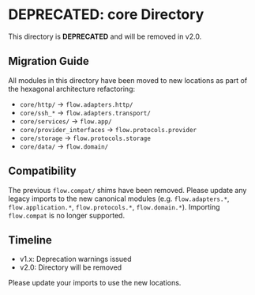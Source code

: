 # DEPRECATED: core Directory

This directory is **DEPRECATED** and will be removed in v2.0.

## Migration Guide

All modules in this directory have been moved to new locations as part of the hexagonal architecture refactoring:

- `core/http/` → `flow.adapters.http/`
- `core/ssh_*` → `flow.adapters.transport/`
- `core/services/` → `flow.app/`
- `core/provider_interfaces` → `flow.protocols.provider`
- `core/storage` → `flow.protocols.storage`
- `core/data/` → `flow.domain/`

## Compatibility

The previous `flow.compat/` shims have been removed. Please update any legacy
imports to the new canonical modules (e.g. `flow.adapters.*`, `flow.application.*`,
`flow.protocols.*`, `flow.domain.*`). Importing `flow.compat` is no longer supported.

## Timeline

- v1.x: Deprecation warnings issued
- v2.0: Directory will be removed

Please update your imports to use the new locations.
